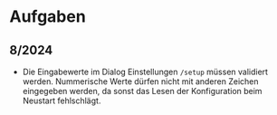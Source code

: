 # Aufgaben

## 8/2024

- Die Eingabewerte im Dialog Einstellungen `/setup` müssen validiert werden. Nummerische Werte dürfen nicht mit anderen Zeichen eingegeben werden, da sonst das Lesen der Konfiguration beim Neustart fehlschlägt.
